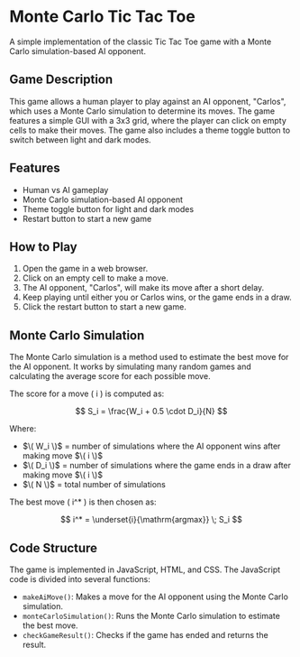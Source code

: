 # Monte Carlo Tic Tac Toe

A simple implementation of the classic Tic Tac Toe game with a Monte Carlo simulation-based AI opponent.

## Game Description

This game allows a human player to play against an AI opponent, "Carlos", which uses a Monte Carlo simulation to determine its moves. The game features a simple GUI with a 3x3 grid, where the player can click on empty cells to make their moves. The game also includes a theme toggle button to switch between light and dark modes.

## Features

* Human vs AI gameplay  
* Monte Carlo simulation-based AI opponent  
* Theme toggle button for light and dark modes  
* Restart button to start a new game  

## How to Play

1. Open the game in a web browser.  
2. Click on an empty cell to make a move.  
3. The AI opponent, "Carlos", will make its move after a short delay.  
4. Keep playing until either you or Carlos wins, or the game ends in a draw.  
5. Click the restart button to start a new game.  

## Monte Carlo Simulation

The Monte Carlo simulation is a method used to estimate the best move for the AI opponent. It works by simulating many random games and calculating the average score for each possible move.  

The score for a move \( i \) is computed as:

$$
S_i = \frac{W_i + 0.5 \cdot D_i}{N}
$$

Where:

- $\( W_i \)$ = number of simulations where the AI opponent wins after making move $\( i \)$  
- $\( D_i \)$ = number of simulations where the game ends in a draw after making move $\( i \)$  
- $\( N \)$ = total number of simulations  

The best move \( i^* \) is then chosen as:

$$
i^* = \underset{i}{\mathrm{argmax}} \; S_i
$$

## Code Structure

The game is implemented in JavaScript, HTML, and CSS. The JavaScript code is divided into several functions:

* `makeAiMove()`: Makes a move for the AI opponent using the Monte Carlo simulation.  
* `monteCarloSimulation()`: Runs the Monte Carlo simulation to estimate the best move.  
* `checkGameResult()`: Checks if the game has ended and returns the result.  
